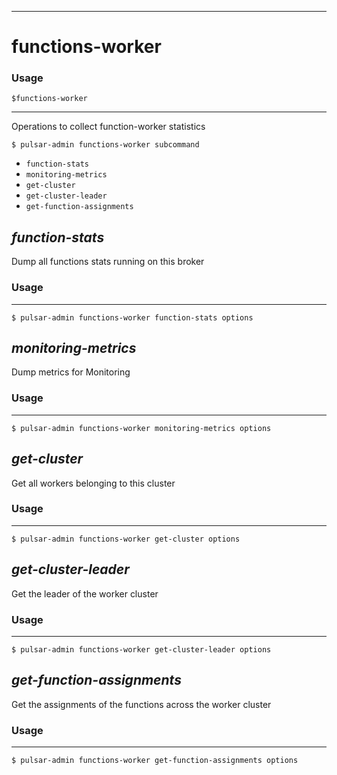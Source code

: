 ------------

# functions-worker

### Usage

`$functions-worker`

------------

Operations to collect function-worker statistics


```shell
$ pulsar-admin functions-worker subcommand
```

* `function-stats`
* `monitoring-metrics`
* `get-cluster`
* `get-cluster-leader`
* `get-function-assignments`


## <em>function-stats</em>

Dump all functions stats running on this broker

### Usage

------------


```shell
$ pulsar-admin functions-worker function-stats options
```



## <em>monitoring-metrics</em>

Dump metrics for Monitoring

### Usage

------------


```shell
$ pulsar-admin functions-worker monitoring-metrics options
```



## <em>get-cluster</em>

Get all workers belonging to this cluster

### Usage

------------


```shell
$ pulsar-admin functions-worker get-cluster options
```



## <em>get-cluster-leader</em>

Get the leader of the worker cluster

### Usage

------------


```shell
$ pulsar-admin functions-worker get-cluster-leader options
```



## <em>get-function-assignments</em>

Get the assignments of the functions across the worker cluster

### Usage

------------


```shell
$ pulsar-admin functions-worker get-function-assignments options
```


